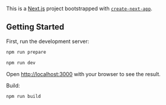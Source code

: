 This is a [Next.js](https://nextjs.org/) project bootstrapped with [`create-next-app`](https://github.com/vercel/next.js/tree/canary/packages/create-next-app).

## Getting Started

First, run the development server:

```bash
npm run prepare
```

```bash
npm run dev
```

Open [http://localhost:3000](http://localhost:3000) with your browser to see the result.

Build:
```bash
npm run build
```
